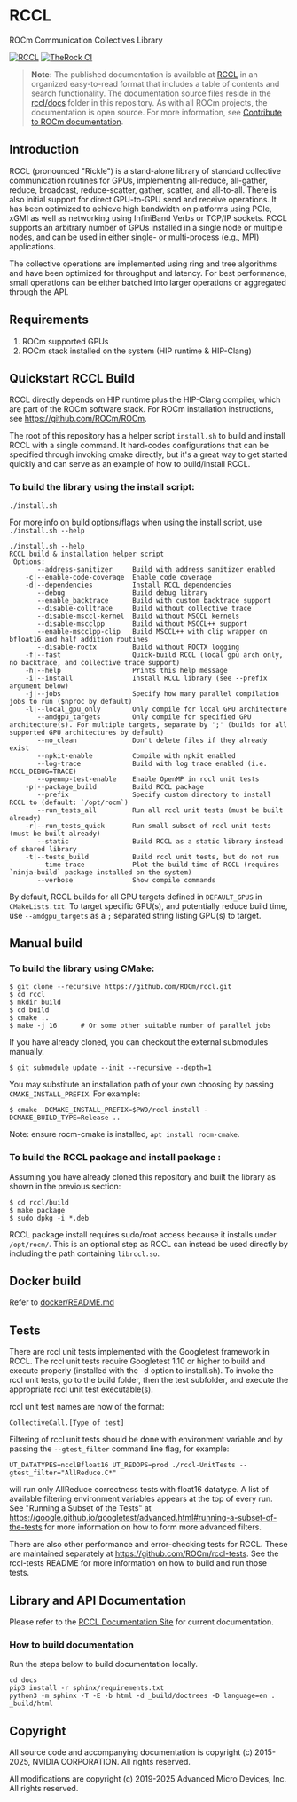 # RCCL

ROCm Communication Collectives Library

[![RCCL](https://dev.azure.com/ROCm-CI/ROCm-CI/_apis/build/status%2Frccl?repoName=ROCm%2Frccl&branchName=develop)](https://dev.azure.com/ROCm-CI/ROCm-CI/_build/latest?definitionId=107&repoName=ROCm%2Frccl&branchName=develop)
[![TheRock CI](https://github.com/ROCm/rccl/actions/workflows/therock-ci.yml/badge.svg?branch=develop&event=push)](https://github.com/ROCm/rccl/actions/workflows/therock-ci.yml)

> **Note:** The published documentation is available at [RCCL](https://rocm.docs.amd.com/projects/rccl/en/latest/index.html) in an organized easy-to-read format that includes a table of contents and search functionality. The documentation source files reside in the [rccl/docs](https://github.com/ROCm/rccl/tree/develop/docs) folder in this repository. As with all ROCm projects, the documentation is open source. For more information, see [Contribute to ROCm documentation](https://rocm.docs.amd.com/en/latest/contribute/contributing.html).

## Introduction

RCCL (pronounced "Rickle") is a stand-alone library of standard collective communication routines for GPUs, implementing all-reduce, all-gather, reduce, broadcast, reduce-scatter, gather, scatter, and all-to-all. There is also initial support for direct GPU-to-GPU send and receive operations.  It has been optimized to achieve high bandwidth on platforms using PCIe, xGMI as well as networking using InfiniBand Verbs or TCP/IP sockets. RCCL supports an arbitrary number of GPUs installed in a single node or multiple nodes, and can be used in either single- or multi-process (e.g., MPI) applications.

The collective operations are implemented using ring and tree algorithms and have been optimized for throughput and latency. For best performance, small operations can be either batched into larger operations or aggregated through the API.

## Requirements

1. ROCm supported GPUs
2. ROCm stack installed on the system (HIP runtime & HIP-Clang)

## Quickstart RCCL Build

RCCL directly depends on HIP runtime plus the HIP-Clang compiler, which are part of the ROCm software stack.
For ROCm installation instructions, see https://github.com/ROCm/ROCm.

The root of this repository has a helper script `install.sh` to build and install RCCL with a single command. It hard-codes configurations that can be specified through invoking cmake directly, but it's a great way to get started quickly and can serve as an example of how to build/install RCCL.

### To build the library using the install script:

```shell
./install.sh
```

For more info on build options/flags when using the install script, use `./install.sh --help`
```shell
./install.sh --help
RCCL build & installation helper script
 Options:
       --address-sanitizer     Build with address sanitizer enabled
    -c|--enable-code-coverage  Enable code coverage
    -d|--dependencies          Install RCCL dependencies
       --debug                 Build debug library
       --enable_backtrace      Build with custom backtrace support
       --disable-colltrace     Build without collective trace
       --disable-msccl-kernel  Build without MSCCL kernels
       --disable-mscclpp       Build without MSCCL++ support
       --enable-mscclpp-clip   Build MSCCL++ with clip wrapper on bfloat16 and half addition routines
       --disable-roctx         Build without ROCTX logging
    -f|--fast                  Quick-build RCCL (local gpu arch only, no backtrace, and collective trace support)
    -h|--help                  Prints this help message
    -i|--install               Install RCCL library (see --prefix argument below)
    -j|--jobs                  Specify how many parallel compilation jobs to run ($nproc by default)
    -l|--local_gpu_only        Only compile for local GPU architecture
       --amdgpu_targets        Only compile for specified GPU architecture(s). For multiple targets, separate by ';' (builds for all supported GPU architectures by default)
       --no_clean              Don't delete files if they already exist
       --npkit-enable          Compile with npkit enabled
       --log-trace             Build with log trace enabled (i.e. NCCL_DEBUG=TRACE)
       --openmp-test-enable    Enable OpenMP in rccl unit tests
    -p|--package_build         Build RCCL package
       --prefix                Specify custom directory to install RCCL to (default: `/opt/rocm`)
       --run_tests_all         Run all rccl unit tests (must be built already)
    -r|--run_tests_quick       Run small subset of rccl unit tests (must be built already)
       --static                Build RCCL as a static library instead of shared library
    -t|--tests_build           Build rccl unit tests, but do not run
       --time-trace            Plot the build time of RCCL (requires `ninja-build` package installed on the system)
       --verbose               Show compile commands
```

By default, RCCL builds for all GPU targets defined in `DEFAULT_GPUS` in `CMakeLists.txt`. To target specific GPU(s), and potentially reduce build time, use `--amdgpu_targets` as a `;` separated string listing GPU(s) to target.

## Manual build

### To build the library using CMake:

```shell
$ git clone --recursive https://github.com/ROCm/rccl.git
$ cd rccl
$ mkdir build
$ cd build
$ cmake ..
$ make -j 16      # Or some other suitable number of parallel jobs
```
If you have already cloned, you can checkout the external submodules manually.
```shell
$ git submodule update --init --recursive --depth=1
```
You may substitute an installation path of your own choosing by passing `CMAKE_INSTALL_PREFIX`. For example:
```shell
$ cmake -DCMAKE_INSTALL_PREFIX=$PWD/rccl-install -DCMAKE_BUILD_TYPE=Release ..
```
Note: ensure rocm-cmake is installed, `apt install rocm-cmake`.

### To build the RCCL package and install package :

Assuming you have already cloned this repository and built the library as shown in the previous section:

```shell
$ cd rccl/build
$ make package
$ sudo dpkg -i *.deb
```

RCCL package install requires sudo/root access because it installs under `/opt/rocm/`. This is an optional step as RCCL can instead be used directly by including the path containing `librccl.so`.

## Docker build

Refer to [docker/README.md](docker/README.md "docker/README.md")

## Tests

There are rccl unit tests implemented with the Googletest framework in RCCL.  The rccl unit tests require Googletest 1.10 or higher to build and execute properly (installed with the -d option to install.sh).
To invoke the rccl unit tests, go to the build folder, then the test subfolder, and execute the appropriate rccl unit test executable(s).

rccl unit test names are now of the format:

    CollectiveCall.[Type of test]

Filtering of rccl unit tests should be done with environment variable and by passing the `--gtest_filter` command line flag, for example:

```shell
UT_DATATYPES=ncclBfloat16 UT_REDOPS=prod ./rccl-UnitTests --gtest_filter="AllReduce.C*"
```

will run only AllReduce correctness tests with float16 datatype. A list of available filtering environment variables appears at the top of every run. See "Running a Subset of the Tests" at https://google.github.io/googletest/advanced.html#running-a-subset-of-the-tests for more information on how to form more advanced filters.

There are also other performance and error-checking tests for RCCL.  These are maintained separately at https://github.com/ROCm/rccl-tests.
See the rccl-tests README for more information on how to build and run those tests.

## Library and API Documentation

Please refer to the [RCCL Documentation Site](https://rocm.docs.amd.com/projects/rccl/en/latest/) for current documentation.

### How to build documentation

Run the steps below to build documentation locally.

```shell
cd docs
pip3 install -r sphinx/requirements.txt
python3 -m sphinx -T -E -b html -d _build/doctrees -D language=en . _build/html
```

## Copyright

All source code and accompanying documentation is copyright (c) 2015-2025, NVIDIA CORPORATION. All rights reserved.

All modifications are copyright (c) 2019-2025 Advanced Micro Devices, Inc. All rights reserved.

